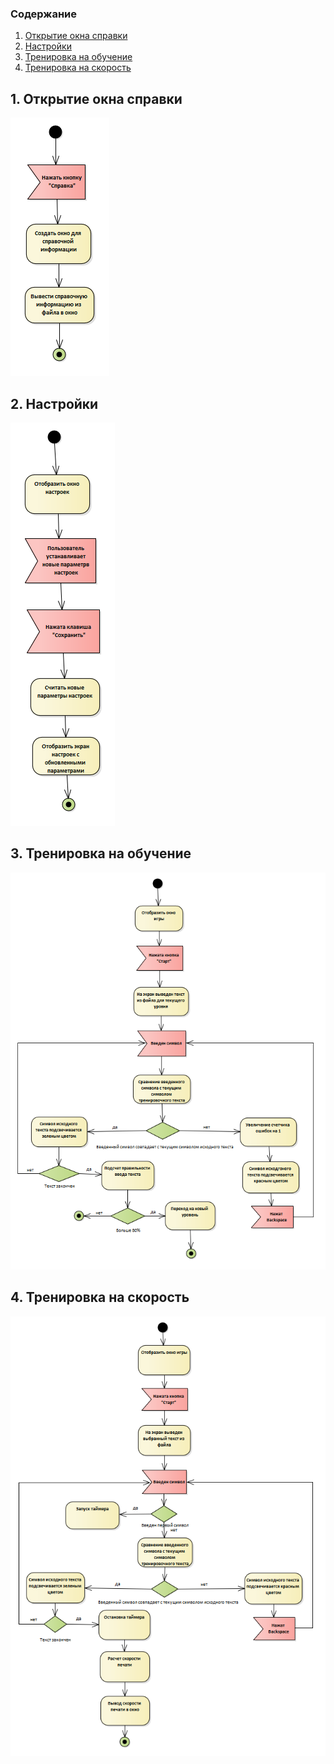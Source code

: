 ### Содержание
1. [Открытие окна справки](#1) <br>
2. [Настройки](#2) <br>
3. [Тренировка на обучение](#3)<br>
4. [Тренировка на скорость](#3)<br>

## 1. Открытие окна справки <a name="1"></a>
![Окно справки](https://github.com/AliakseiDuhanau/Tritpo_project/blob/main/Diagrams/Activity/Reference.png) <br/>

## 2. Настройки <a name="2"></a>
![Настройки](https://github.com/AliakseiDuhanau/Tritpo_project/blob/main/Diagrams/Activity/Settings.png) <br/>

## 3. Тренировка на обучение <a name="3"></a>
![Обучение](https://github.com/AliakseiDuhanau/Tritpo_project/blob/main/Diagrams/Activity/TrainingForLearning.png) <br/>

## 4. Тренировка на скорость <a name="4"></a>
![Скорость](https://github.com/AliakseiDuhanau/Tritpo_project/blob/main/Diagrams/Activity/TrainingForSpeed.png) <br/>
